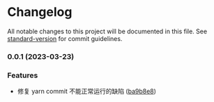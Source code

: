 # Changelog

All notable changes to this project will be documented in this file. See [standard-version](https://github.com/conventional-changelog/standard-version) for commit guidelines.

### 0.0.1 (2023-03-23)

### Features

- 修复 yarn commit 不能正常运行的缺陷 ([ba9b8e8](https://github.com/Hu-Jia-Jun/Vue3-Admin/commit/ba9b8e8c00e8706266e25bdbb51fc522e9d15491))
